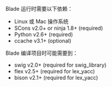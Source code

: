 Blade 运行时需要以下依赖：

* Linux 或 Mac 操作系统
* SCons v2.0+ or ninja 1.8+ (required)
* Python v2.6+ (required)
* ccache v3.1+ (optional)

Blade 编译项目时可能需要到：

* swig   v2.0+ (required for swig_library)
* flex v2.5+ (required for lex_yacc)
* bison v2.1+ (required for lex_yacc)
